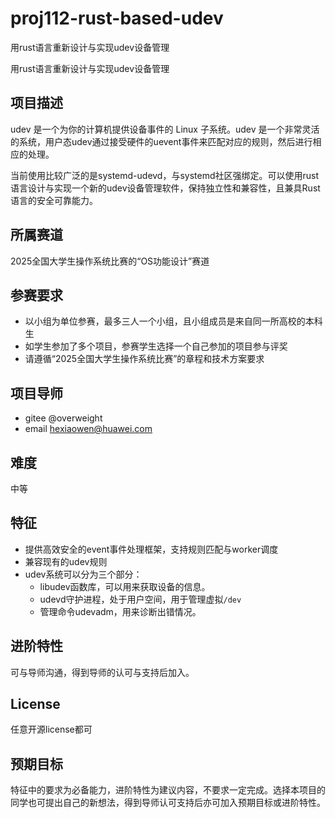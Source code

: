 # proj112-rust-based-udev
用rust语言重新设计与实现udev设备管理

用rust语言重新设计与实现udev设备管理

## 项目描述

udev 是一个为你的计算机提供设备事件的 Linux 子系统。udev 是一个非常灵活的系统，用户态udev通过接受硬件的uevent事件来匹配对应的规则，然后进行相应的处理。

当前使用比较广泛的是systemd-udevd，与systemd社区强绑定。可以使用rust语言设计与实现一个新的udev设备管理软件，保持独立性和兼容性，且兼具Rust语言的安全可靠能力。

## 所属赛道

2025全国大学生操作系统比赛的“OS功能设计”赛道

## 参赛要求

- 以小组为单位参赛，最多三人一个小组，且小组成员是来自同一所高校的本科生
- 如学生参加了多个项目，参赛学生选择一个自己参加的项目参与评奖
- 请遵循“2025全国大学生操作系统比赛”的章程和技术方案要求

## 项目导师

- gitee @overweight
- email hexiaowen@huawei.com

## 难度

中等

## 特征

- 提供高效安全的event事件处理框架，支持规则匹配与worker调度
- 兼容现有的udev规则
- udev系统可以分为三个部分：
  - libudev函数库，可以用来获取设备的信息。
  - udevd守护进程，处于用户空间，用于管理虚拟`/dev`
  - 管理命令udevadm，用来诊断出错情况。

## 进阶特性

可与导师沟通，得到导师的认可与支持后加入。

## License

任意开源license都可

## 预期目标

特征中的要求为必备能力，进阶特性为建议内容，不要求一定完成。选择本项目的同学也可提出自己的新想法，得到导师认可支持后亦可加入预期目标或进阶特性。
